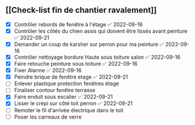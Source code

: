## [[Check-list fin de chantier ravalement]] 
- [x] Contrôler rebords de fenêtre à l'étage ✅ 2022-09-16
- [x] Contrôler les côtés du chien assis qui doivent être lissés avant peinture ✅ 2022-09-21
- [x] Demander un coup de karsher sur perron pour ma peinture ✅ 2022-09-16
- [x] Contrôler nettoyage bordure Haute sous toiture salon ✅ 2022-09-16
- [x] Faire retouche peinture sous toiture ✅ 2022-09-16
- [x] Fixer Alarme ✅ 2022-09-16
- [x] Peindre brique de fenêtre etage ✅ 2022-09-21
- [ ] Enlever plastique protection fenêtres étage
- [ ] Finaliser contour fenêtre terrasse
- [x] Faire enduit sous escalier ✅ 2022-09-21
- [x] Lisser le crépi sur côté toit perron ✅ 2022-09-21
- [ ] Remoter le fil d'arrivée électrique dans le toit
- [ ] Poser les carreaux de verre
